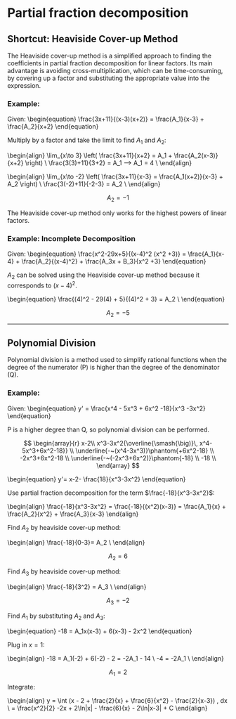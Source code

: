 # Partial fraction decomposition
## Shortcut: Heaviside Cover-up Method

The Heaviside cover-up method is a simplified approach to finding the coefficients in partial fraction decomposition for linear factors. Its main advantage is avoiding cross-multiplication, which can be time-consuming, by covering up a factor and substituting the appropriate value into the expression.

### Example:
Given:
\begin{equation}
\frac{3x+11}{(x-3)(x+2)} = \frac{A_1}{x-3} + \frac{A_2}{x+2} 
\end{equation}

Multiply by a factor and take the limit to find $A_1$ and $A_2$:

\begin{align}
\lim_{x\to 3} \left( \frac{3x+11}{x+2} = A_1 + \frac{A_2(x-3)}{x+2} \right) \\
\frac{3(3)+11}{3+2} = A_1 --> A_1 = 4  \\
\end{align}

\begin{align}
\lim_{x\to -2} \left( \frac{3x+11}{x-3} = \frac{A_1(x+2)}{x-3} + A_2 \right) \\
\frac{3(-2)+11}{-2-3} = A_2 \\
\end{align} 

$$
A_2 = -1 
$$

The Heaviside cover-up method only works for the highest powers of linear factors.

### Example: Incomplete Decomposition
Given:
\begin{equation}
\frac{x^2-29x+5}{(x-4)^2 (x^2 +3)} = \frac{A_1}{x-4} + \frac{A_2}{(x-4)^2} + \frac{A_3x + B_3}{x^2 +3} 
\end{equation}

$A_2$ can be solved using the Heaviside cover-up method because it corresponds to $(x-4)^2$. 

\begin{equation}
\frac{(4)^2 - 29(4) + 5}{(4)^2 + 3} = A_2 \\
\end{equation}

$$
A_2 = -5 
$$

---
## Polynomial Division

Polynomial division is a method used to simplify rational functions when the degree of the numerator (P) is higher than the degree of the denominator (Q).

### Example:
Given:
\begin{equation}
y' = \frac{x^4 - 5x^3 + 6x^2 -18}{x^3 -3x^2} 
\end{equation}

P is a higher degree than Q, so polynomial division can be performed.

$$
\begin{array}{r}
x-2\\
x^3-3x^2{\overline{\smash{\big)}\, x^4-5x^3+6x^2-18}}
\\
\underline{-~(x^4-3x^3)}\phantom{+6x^2-18} \\
-2x^3+6x^2-18 \\
\underline{-~(-2x^3+6x^2)}\phantom{-18} \\
-18 \\
\end{array} 
$$

\begin{equation}
y'= x-2- \frac{18}{x^3-3x^2} 
\end{equation}

Use partial fraction decomposition for the term $\frac{-18}{x^3-3x^2}$:

\begin{align}
\frac{-18}{x^3-3x^2} = \frac{-18}{(x^2)(x-3)} = \frac{A_1}{x} + \frac{A_2}{x^2} + \frac{A_3}{x-3} 
\end{align}

Find $A_2$ by heaviside cover-up method:

\begin{align}
\frac{-18}{0-3}= A_2 \\
\end{align}

$$
A_2 = 6 
$$

Find $A_3$ by heaviside cover-up method:

\begin{align}
\frac{-18}{3^2} = A_3 \\
\end{align}

$$
A_3 = -2
$$

Find $A_1$ by substituting $A_2$ and $A_3$:

\begin{equation}
-18 = A_1x(x-3) + 6(x-3) - 2x^2 
\end{equation}

Plug in $x=1$:

\begin{align}
-18 = A_1(-2) + 6(-2) - 2 = -2A_1 - 14 \\
-4 = -2A_1 \\
\end{align}

$$
A_1 = 2 
$$

Integrate:

\begin{align}
y = \int (x - 2 + \frac{2}{x} + \frac{6}{x^2} - \frac{2}{x-3}) \, dx \\
= \frac{x^2}{2} -2x + 2\ln|x| - \frac{6}{x} - 2\ln|x-3| + C 
\end{align}